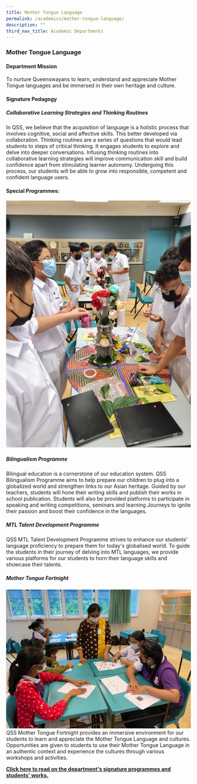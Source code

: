 ```yaml
---
title: Mother Tongue Language
permalink: /academics/mother-tongue-language/
description: ""
third_nav_title: Academic Departments
---
```

### Mother Tongue Language

#### Department Mission

To nurture Queenswayans to learn, understand and appreciate Mother Tongue languages and be immersed in their own heritage and culture. 

#### Signature Pedagogy

##### Collaborative Learning Strategies and Thinking Routines

In QSS, we believe that the acquisition of language is a holistic process that involves cognitive, social and affective skills. This better developed via collaboration. Thinking routines are a series of questions that would lead students to steps of critical thinking. It engages students to explore and delve into deeper conversations. Infusing thinking routines into collaborative learning strategies will improve communication skill and build confidence apart from stimulating learner autonomy. Undergoing this process, our students will be able to grow into responsible, competent and confident language users.


#### Special Programmes:
![](/images/Sec3%20ML%20(16).jpg)
##### Bilingualism Programme

Bilingual education is a cornerstone of our education system. QSS Bilingualism Programme aims to help prepare our children to plug into a globalized world and strengthen links to our Asian heritage. Guided by our teachers, students will hone their writing skills and publish their works in school publication. Students will also be provided platforms to participate in speaking and writing competitions, seminars and learning Journeys to ignite their passion and boost their confidence in the languages.

  

##### MTL Talent Development Programme

QSS MTL Talent Development Programme strives to enhance our students' language proficiency to prepare them for today's globalised world. To guide the students in their journey of delving into MTL languages, we provide various platforms for our students to horn their language skills and showcase their talents.

##### Mother Tongue Fortnight
![](/images/Sec1%20TL%20(4).jpeg)
QSS Mother Tongue Fortnight provides an immersive environment for our students to learn and appreciate the Mother Tongue Language and cultures. Opportunities are given to students to use their Mother Tongue Language in an authentic context and experience the cultures through various workshops and activities.


**[Click here to read on the department's signature programmes and students' works.  
](http://go.gov.sg/qssmtl)**
